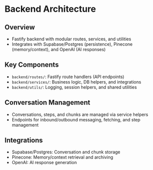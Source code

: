 # Backend Architecture

## Overview
- Fastify backend with modular routes, services, and utilities
- Integrates with Supabase/Postgres (persistence), Pinecone (memory/context), and OpenAI (AI responses)

## Key Components
- `backend/routes/`: Fastify route handlers (API endpoints)
- `backend/services/`: Business logic, DB helpers, and integrations
- `backend/utils/`: Logging, session helpers, and shared utilities

## Conversation Management
- Conversations, steps, and chunks are managed via service helpers
- Endpoints for inbound/outbound messaging, fetching, and step management

## Integrations
- Supabase/Postgres: Conversation and chunk storage
- Pinecone: Memory/context retrieval and archiving
- OpenAI: AI response generation
